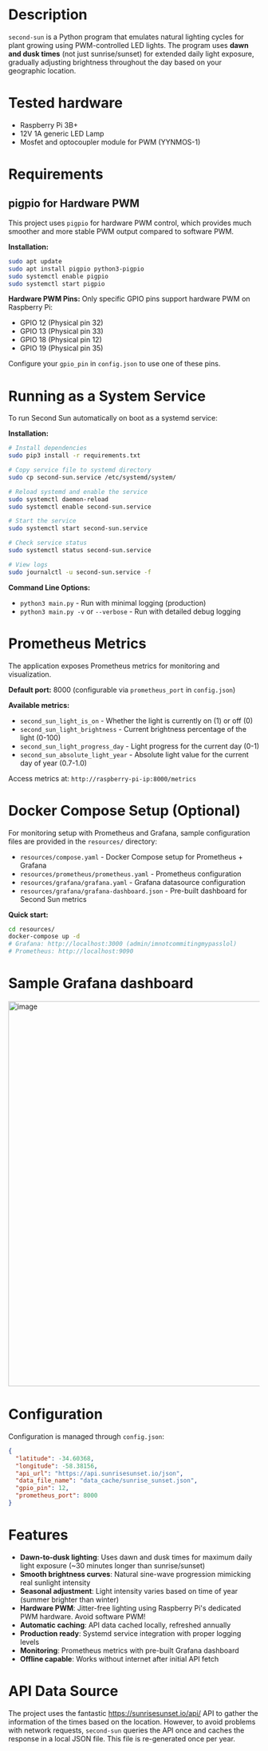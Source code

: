 # Description

`second-sun` is a Python program that emulates natural lighting cycles for plant growing using PWM-controlled LED lights. The program uses **dawn and dusk times** (not just sunrise/sunset) for extended daily light exposure, gradually adjusting brightness throughout the day based on your geographic location.

# Tested hardware
- Raspberry Pi 3B+
- 12V 1A generic LED Lamp
- Mosfet and optocoupler module for PWM (YYNMOS-1)

# Requirements
## pigpio for Hardware PWM
This project uses `pigpio` for hardware PWM control, which provides much smoother and more stable PWM output compared to software PWM.

**Installation:**
```bash
sudo apt update
sudo apt install pigpio python3-pigpio
sudo systemctl enable pigpio
sudo systemctl start pigpio
```

**Hardware PWM Pins:**
Only specific GPIO pins support hardware PWM on Raspberry Pi:
- GPIO 12 (Physical pin 32)
- GPIO 13 (Physical pin 33) 
- GPIO 18 (Physical pin 12)
- GPIO 19 (Physical pin 35)

Configure your `gpio_pin` in `config.json` to use one of these pins.

# Running as a System Service

To run Second Sun automatically on boot as a systemd service:

**Installation:**
```bash
# Install dependencies
sudo pip3 install -r requirements.txt

# Copy service file to systemd directory
sudo cp second-sun.service /etc/systemd/system/

# Reload systemd and enable the service
sudo systemctl daemon-reload
sudo systemctl enable second-sun.service

# Start the service
sudo systemctl start second-sun.service

# Check service status
sudo systemctl status second-sun.service

# View logs
sudo journalctl -u second-sun.service -f
```

**Command Line Options:**
- `python3 main.py` - Run with minimal logging (production)
- `python3 main.py -v` or `--verbose` - Run with detailed debug logging

# Prometheus Metrics
The application exposes Prometheus metrics for monitoring and visualization.

**Default port:** 8000 (configurable via `prometheus_port` in `config.json`)

**Available metrics:**
- `second_sun_light_is_on` - Whether the light is currently on (1) or off (0)
- `second_sun_light_brightness` - Current brightness percentage of the light (0-100)
- `second_sun_light_progress_day` - Light progress for the current day (0-1)
- `second_sun_absolute_light_year` - Absolute light value for the current day of year (0.7-1.0)

Access metrics at: `http://raspberry-pi-ip:8000/metrics`

# Docker Compose Setup (Optional)
For monitoring setup with Prometheus and Grafana, sample configuration files are provided in the `resources/` directory:

- `resources/compose.yaml` - Docker Compose setup for Prometheus + Grafana
- `resources/prometheus/prometheus.yaml` - Prometheus configuration
- `resources/grafana/grafana.yaml` - Grafana datasource configuration  
- `resources/grafana/grafana-dashboard.json` - Pre-built dashboard for Second Sun metrics

**Quick start:**
```bash
cd resources/
docker-compose up -d
# Grafana: http://localhost:3000 (admin/imnotcommitingmypasslol)
# Prometheus: http://localhost:9090
```

# Sample Grafana dashboard
<img width="1568" height="772" alt="image" src="https://github.com/user-attachments/assets/3d996d0f-d5ff-425f-80dd-a9c71cceaf25" />

# Configuration
Configuration is managed through `config.json`:

```json
{
  "latitude": -34.60368,
  "longitude": -58.38156, 
  "api_url": "https://api.sunrisesunset.io/json",
  "data_file_name": "data_cache/sunrise_sunset.json",
  "gpio_pin": 12,
  "prometheus_port": 8000
}
```

# Features
- **Dawn-to-dusk lighting**: Uses dawn and dusk times for maximum daily light exposure (~30 minutes longer than sunrise/sunset)
- **Smooth brightness curves**: Natural sine-wave progression mimicking real sunlight intensity
- **Seasonal adjustment**: Light intensity varies based on time of year (summer brighter than winter)
- **Hardware PWM**: Jitter-free lighting using Raspberry Pi's dedicated PWM hardware. Avoid software PWM!
- **Automatic caching**: API data cached locally, refreshed annually
- **Production ready**: Systemd service integration with proper logging levels
- **Monitoring**: Prometheus metrics with pre-built Grafana dashboard
- **Offline capable**: Works without internet after initial API fetch

# API Data Source
The project uses the fantastic https://sunrisesunset.io/api/ API to gather the information of the times based on the location. However, to avoid problems with network requests, `second-sun` queries the API once and caches the response in a local JSON file. This file is re-generated once per year. 
